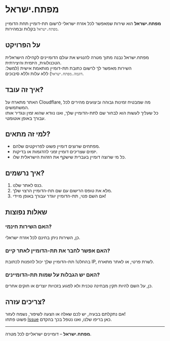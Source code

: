 # מפתח.ישראל

**מפתח.ישראל** הוא שירות שמאפשר לכל אזרח ישראלי לרשום תת-דומיין תחת הדומיין `מפתח.ישראל` בקלות ובמהירות.

## על הפרויקט
מפתח.ישראל נבנה מתוך מטרה להנגיש את עולם הדומיינים לקהילה הישראלית הטכנולוגית, היזמית והיצירתית.  
השירות מאפשר לך לרשום כתובת תת-דומיין מותאמת אישית (למשל: `דוגמה.מפתח.ישראל`) ללא עלות וללא סיבוכים.

## איך זה עובד?
האתר מתארח על Cloudflare, מה שמבטיח זמינות גבוהה וביצועים מהירים לכל המשתמשים.  
כל שעליך לעשות הוא לבחור שם לתת-הדומיין שלך, ואנו נוודא שהוא זמין ונגדיר אותו עבורך באופן אוטומטי.

## למי זה מתאים?
- מפתחים שרוצים דומיין פשוט לפרויקטים שלהם.
- יזמים שצריכים דומיין זמני להדגמות או בדיקות.
- כל מי שרוצה דומיין בעברית שישקף את הזהות הישראלית שלו.

## איך נרשמים?
1. כנס לאתר שלנו.
2. מלא את טופס הרישום עם שם תת-הדומיין הרצוי שלך.
3. אם השם פנוי, תת-הדומיין יוגדר עבורך באופן מיידי!

## שאלות נפוצות

### האם השירות חינמי?
כן, השירות ניתן בחינם לכל אזרח ישראלי.

### האם אפשר לחבר את תת-הדומיין לאתר קיים?
בהחלט! תת-הדומיין שלך יכול להפנות לכתובת IP, לשרת פרטי, או לאתר מתארח.

### האם יש הגבלות על שמות תת-הדומיינים?
כן, על השם להיות תקין מבחינה טכנית ולא לפגוע בזכויות יוצרים או חוקים אחרים.

## צריכים עזרה?
אם נתקלתם בבעיה, יש לכם שאלה או הצעה לשיפור, נשמח לעזור!  
פשוט פתחו [Issue](../../issues) כאן בריפו שלנו, ואנו נטפל בכך בהקדם.

---

**מפתח.ישראל** – דומיינים ישראליים לכל מטרה.
